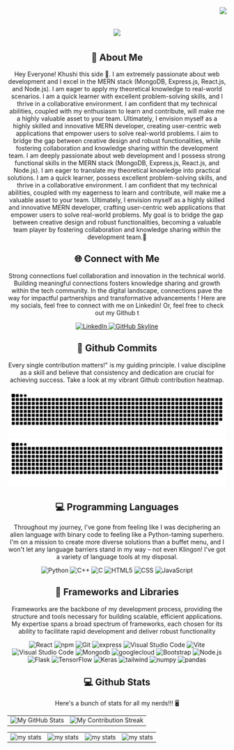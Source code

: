 <img align="right" src="https://visitor-badge.laobi.icu/badge?page_id=Khushi-Negi.Khushi-Negi" />

<h1 align="center">
    <img src="https://readme-typing-svg.herokuapp.com/?color=white&font=Righteous&size=35&center=true&vCenter=true&width=500&height=70&duration=4000&lines=Hi+There!+👋;+I'm+Khushi+Negi!;" />
</h1>

<div align="center">
    <h2>🚀 About Me</h2> 
    <p>Hey Everyone! Khushi this side 👋. I am extremely passionate about web development and I excel in the MERN stack (MongoDB, Express.js, React.js, and Node.js). I am eager to apply my theoretical knowledge to real-world scenarios. I am a quick learner with excellent problem-solving skills, and I thrive in a collaborative environment. I am confident that my technical abilities, coupled with my enthusiasm to learn and contribute, will make me a highly valuable asset to your team. Ultimately, I envision myself as a highly skilled and innovative MERN developer, creating user-centric web applications that empower users to solve real-world problems. I aim to bridge the gap between creative design and robust functionalities, while fostering collaboration and knowledge sharing within the development team. I am deeply passionate about web development and I possess strong functional skills in the MERN stack (MongoDB, Express.js, React.js, and Node.js). I am eager to translate my theoretical knowledge into practical solutions. I am a quick learner, possess excellent problem-solving skills, and thrive in a collaborative environment. I am confident that my technical abilities, coupled with my eagerness to learn and contribute, will make me a valuable asset to your team. Ultimately, I envision myself as a highly skilled and innovative MERN developer, crafting user-centric web applications that empower users to solve real-world problems. My goal is to bridge the gap between creative design and robust functionalities, becoming a valuable team player by fostering collaboration and knowledge sharing within the development team.🚀</p>
</div>

<div align="center">
<h2 align="center" class="section-heading">🌐 Connect with Me</h2>
<p> Strong connections fuel collaboration and innovation in the technical world. Building meaningful connections fosters knowledge sharing and growth within the tech community. In the digital landscape, connections pave the way for impactful partnerships and transformative advancements ! Here are my socials, feel free to connect with me on Linkedin! Or, feel free to check out my Github t</p>
<div align="center">
  <a href="https://www.linkedin.com/in/khushi-negi-045014307">
    <img src="https://img.shields.io/badge/Khushi-Negi?style=for-the-badge&logo=linkedin&logoColor=white" alt="LinkedIn"/>
  </a>
  <a href="https://github.com/Khushi-Negi" target="_blank"> 
    <img src="https://img.shields.io/badge/View%20on%20GitHub-%230077B5.svg?&style=for-the-badge&logo=github&logoColor=white" alt="GitHub Skyline"/>
  </a>
</div>

<div align="center">
  <h2>🚀 Github Commits</h2>
    <p> Every single contribution matters!" is my guiding principle. I value discipline as a skill and believe that consistency and dedication are crucial for achieving success. Take a look at my vibrant Github contribution heatmap.
</p> 
  <img src="https://raw.githubusercontent.com/Khushi-Negi/Khushi-Negi/output/github-contribution-grid-snake-dark.svg#gh-dark-mode-only" alt="GitHub Contribution Grid Snake Animation Dark Mode"/>
  <img src="https://raw.githubusercontent.com/Khushi-Negi/Khushi-Negi/output/github-contribution-grid-snake.svg#gh-light-mode-only" alt="GitHub Contribution Grid Snake Animation Light Mode"/>
</div>

<h2 align="center" class="section-heading">💻 Programming Languages</h2>
<p> Throughout my journey, I've gone from feeling like I was deciphering an alien language with binary code to feeling like a Python-taming superhero. I'm on a mission to create more diverse solutions than a buffet menu, and I won't let any language barriers stand in my way – not even Klingon! I've got a variety of language tools at my disposal.</p>
<div align="center">
  <img src="https://img.shields.io/badge/Python-3776AB?style=for-the-badge&logo=python&logoColor=white" alt="Python"/>
  <img src="https://img.shields.io/badge/C%2B%2B-00599C?style=for-the-badge&logo=c%2B%2B&logoColor=white" alt="C++"/>
  <img src="https://img.shields.io/badge/C-00599C?style=for-the-badge&logo=c&logoColor=white" alt="C"/>
  <img src="https://img.shields.io/badge/HTML5-E34F26?style=for-the-badge&logo=html5&logoColor=white" alt="HTML5"/>
  <img src="https://img.shields.io/badge/CSS3-1572B6?style=for-the-badge&logo=css3&logoColor=white" alt="CSS"/>
  <img src="https://img.shields.io/badge/JavaScript-F7DF1E?style=for-the-badge&logo=javascript&logoColor=black" alt="JavaScript"/> 
</div>



<h2 align="center" class="section-heading">🔧 Frameworks and Libraries</h2>
<p>Frameworks are the backbone of my development process, providing the structure and tools necessary for building scalable, efficient applications. My expertise spans a broad spectrum of frameworks, each chosen for its ability to facilitate rapid development and deliver robust functionality</p>
<div align="center">
  <img src="https://img.shields.io/badge/React-20232A?style=for-the-badge&logo=react&logoColor=61DAFB" alt="React"/>
  <img src="https://img.shields.io/badge/npm-CB3837?style=for-the-badge&logo=npm&logoColor=white" alt="npm"/>
  <img src="https://img.shields.io/badge/Git-F05032?style=for-the-badge&logo=git&logoColor=white" alt="Git"/>
  <img src="https://img.shields.io/badge/Express%20js-000000?style=for-the-badge&logo=express&logoColor=white" alt="express"/>
  <img src="https://img.shields.io/badge/Visual%20Studio%20Code-007ACC?style=for-the-badge&logo=visualstudiocode&logoColor=white" alt="Visual Studio Code"/>
  <img src="https://img.shields.io/badge/Vite-B73BFE?style=for-the-badge&logo=vite&logoColor=FFD62E" alt="Vite"/>
  <img src="https://img.shields.io/badge/MongoDB-4EA94B?style=for-the-badge&logo=mongodb&logoColor=white" alt="Visual Studio Code"/>
  <img src="https://img.shields.io/badge/Visual%20Studio%20Code-007ACC?style=for-the-badge&logo=visualstudiocode&logoColor=white" alt="Mongodb"/>
  <img src="https://img.shields.io/badge/Google_Cloud-4285F4?style=for-the-badge&logo=google-cloud&logoColor=white" alt="googlecloud"/>
  <img src="https://img.shields.io/badge/Bootstrap-7952B3?style=for-the-badge&logo=bootstrap&logoColor=white" alt="Bootstrap"/>
  <img src="https://img.shields.io/badge/Node.js-339933?style=for-the-badge&logo=nodedotjs&logoColor=white" alt="Node.js"/>
  <img src="https://img.shields.io/badge/Flask-000000?style=for-the-badge&logo=flask&logoColor=white" alt="Flask"/>
  <img src="https://img.shields.io/badge/TensorFlow-FF6F00?style=for-the-badge&logo=tensorflow&logoColor=white" alt="TensorFlow"/>
  <img src="https://img.shields.io/badge/Keras-D00000?style=for-the-badge&logo=Keras&logoColor=white" alt="Keras"/>
  <img src="https://img.shields.io/badge/Tailwind_CSS-38B2AC?style=for-the-badge&logo=tailwind-css&logoColor=white" alt="tailwind"/>
  <img src="https://img.shields.io/badge/Numpy-777BB4?style=for-the-badge&logo=numpy&logoColor=white" alt="numpy"/>
  <img src="https://img.shields.io/badge/Pandas-2C2D72?style=for-the-badge&logo=pandas&logoColor=white" alt="pandas"/>
</div>

<div align="center">
<h2 align="center" class="section-heading"> 💻 Github Stats</h2>
<p>Here's a bunch of stats for all my nerds!!! 🖥️</p>
 <table align="center" width="100%" height="100%" >
    <tr>
       <td><img style="border: none;" src="https://github-profile-summary-cards.vercel.app/api/cards/profile-details?username=Khushi-Negi&theme=github_dark" alt="My GitHub Stats"/></td>   
       <td><img style="border: none;" src="https://github-readme-streak-stats.herokuapp.com/?user=Khushi-Negi&theme=merko" alt="My Contribution Streak"/></td>
    </tr>
 </table>

 <table align="center" width="100%" height="100%" >
    <tr>
        <td><img style="border: none;" src="https://github-profile-summary-cards.vercel.app/api/cards/stats?username=Khushi-Negi&theme=github_dark" alt="my stats"/></td>
        <td><img style="border: none;" src="https://github-profile-summary-cards.vercel.app/api/cards/productive-time?username=Khushi-Negi&theme=github_dark&utcOffset=10" alt="my stats"/>
        <td><img style="border: none;" src="https://github-profile-summary-cards.vercel.app/api/cards/repos-per-language?username=Khushi-Negi&theme=github_dark" alt="my stats"/></td>
        <td><img style="border: none;" src="https://github-profile-summary-cards.vercel.app/api/cards/most-commit-language?username=Khushi-Negi&theme=github_dark" alt="my stats"/></td>
    </tr>
 </table>
</div>
